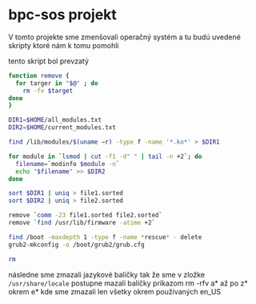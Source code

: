 # bpc-sos projekt

V tomto projekte sme zmenšovali operačný systém a tu budú uvedené skripty ktoré nám k tomu pomohli

tento skript bol prevzatý
```bash
function remove {
  for targer in "$@" ; do
    rm -fv $target
done
}

DIR1=$HOME/all_modules.txt
DIR2=$HOME/current_modules.txt

find /lib/modules/$(uname −r) -type f -name '*.ko*' > $DIR1

for module in `lsmod | cut -f1 -d" " | tail -n +2`; do
  filename=`modinfo $module -n`
  echo "$filename" >> $DIR2
done

sort $DIR1 | uniq > file1.sorted
sort $DIR2 | uniq > file2.sorted

remove `comm -23 file1.sorted file2.sorted`
remove `find /usr/lib/firmware -atime +2`

find /boot -maxdepth 1 -type f -name *rescue* - delete
grub2-mkconfig -o /boot/grub2/grub.cfg

rm 
```

následne sme zmazali jazykové balíčky tak že sme v zložke `/usr/share/locale` postupne mazali balíčky príkazom rm -rfv a* až po z* okrem e* kde sme zmazali len všetky okrem používaných en_US


